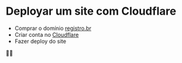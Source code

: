 # Deployar um site com Cloudflare

- Comprar o domínio [registro.br](https://registro.br)
- Criar conta no [Cloudflare](https://cloudflare.com)
- Fazer deploy do site

🚀🌐